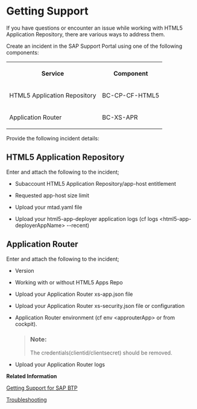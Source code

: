 <!-- loio9220a2fd35d84c888c0ae870ca62bfb7 -->

# Getting Support

If you have questions or encounter an issue while working with HTML5 Application Repository, there are various ways to address them.

Create an incident in the SAP Support Portal using one of the following components:


<table>
<tr>
<th>

Service



</th>
<th>

Component



</th>
</tr>
<tr>
<td>

HTML5 Application Repository



</td>
<td>

BC-CP-CF-HTML5



</td>
</tr>
<tr>
<td>

Application Router



</td>
<td>

BC-XS-APR



</td>
</tr>
</table>

Provide the following incident details:



<a name="loio9220a2fd35d84c888c0ae870ca62bfb7__section_bsb_mdf_33b"/>

## HTML5 Application Repository

Enter and attach the following to the incident;

-   Subaccount HTML5 Application Repository/app-host entitlement

-   Requested app-host size limit

-   Upload your mtad.yaml file

-   Upload your html5-app-deployer application logs \(cf logs <html5-app-deployerAppName\> --recent\)




<a name="loio9220a2fd35d84c888c0ae870ca62bfb7__section_bkh_xcf_33b"/>

## Application Router

Enter and attach the following to the incident;

-   Version

-   Working with or without HTML5 Apps Repo

-   Upload your Application Router xs-app.json file

-   Upload your Application Router xs-security.json file or configuration

-   Application Router environment \(cf env <approuterApp\> or from cockpit\).

    > ### Note:  
    > The credentials\(clientid/clientsecret\) should be removed.

-   Upload your Application Router logs


**Related Information**  


[Getting Support for SAP BTP](../70-getting-support/Getting_Support_5dd7398.md "Use SAP Community, get guided answers, or explore SAP Support Portal.")

[Troubleshooting](Troubleshooting_ae1d53e.md "A troubleshooting guide for HTML5 application repository.")

